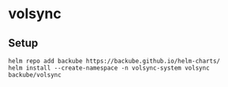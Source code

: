 # volsync

## Setup

```
helm repo add backube https://backube.github.io/helm-charts/
helm install --create-namespace -n volsync-system volsync backube/volsync
```
